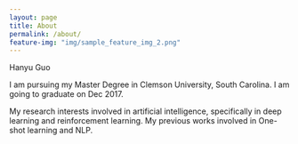 ```yaml
---
layout: page
title: About
permalink: /about/
feature-img: "img/sample_feature_img_2.png"
---
```



Hanyu Guo

I am pursuing my Master Degree in Clemson University, South Carolina. I am going to graduate on Dec 2017.

My research interests involved in artificial intelligence, specifically in deep learning and reinforcement learning. My previous works involved in One-shot learning and NLP.


<!-- Type Theme is a free and open-source theme for [Jekyll](http://jekyllrb.com/), licensed under the MIT License.

Head over to the [theme's documentation](https://rohanchandra.github.io/project/type/) for much more information about Type Theme or to install this theme on your own Jekyll site.

This file is an example of a page in Jekyll, that automatically shows up in the header navigation, you can delete or modify this file freely. -->
